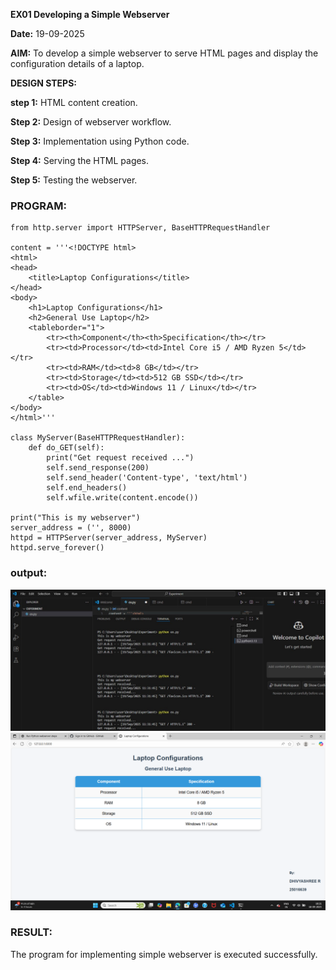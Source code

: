 **EX01 Developing a Simple Webserver**

**Date:**
19-09-2025

**AIM:**
To develop a simple webserver to serve HTML pages and display the configuration details of a laptop.

**DESIGN STEPS:**

**step 1:**
HTML content creation.

**Step 2:**
Design of webserver workflow.

**Step 3:**
Implementation using Python code.

**Step 4:**
Serving the HTML pages.

**Step 5:**
Testing the webserver.

### PROGRAM:

```
from http.server import HTTPServer, BaseHTTPRequestHandler

content = '''<!DOCTYPE html>
<html>
<head>
    <title>Laptop Configurations</title>
</head>
<body>
    <h1>Laptop Configurations</h1>
    <h2>General Use Laptop</h2>
    <tableborder="1">
        <tr><th>Component</th><th>Specification</th></tr>
        <tr><td>Processor</td><td>Intel Core i5 / AMD Ryzen 5</td></tr>
        <tr><td>RAM</td><td>8 GB</td></tr>
        <tr><td>Storage</td><td>512 GB SSD</td></tr>
        <tr><td>OS</td><td>Windows 11 / Linux</td></tr>
    </table>
</body>
</html>'''

class MyServer(BaseHTTPRequestHandler):
    def do_GET(self):
        print("Get request received ...")
        self.send_response(200)
        self.send_header('Content-type', 'text/html')
        self.end_headers()
        self.wfile.write(content.encode())

print("This is my webserver")
server_address = ('', 8000)
httpd = HTTPServer(server_address, MyServer)
httpd.serve_forever()
```
### output:
![output2](output2.jpg)
![output1](output.pgn.png)

### RESULT:
The program for implementing simple webserver is executed successfully.
